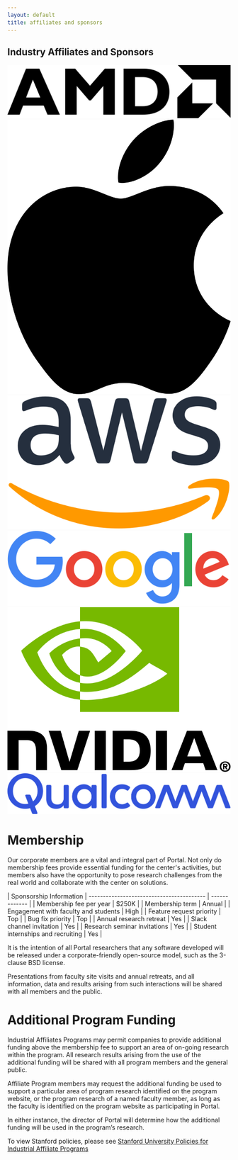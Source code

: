 ```yaml
---
layout: default
title: affiliates and sponsors
---
```


<h2>Industry Affiliates and Sponsors</h2>
<p>
<span class="founding"><img src="/img/sponsors/amd-logo.svg" /></span>
<span class="founding"><img src="/img/sponsors/apple-logo.svg" /></span>
<span class="founding"><img src="/img/sponsors/aws-logo.svg" /></span>
<span class="founding"><img src="/img/sponsors/google-logo.svg" /></span>
<span class="founding"><img src="/img/sponsors/nvidia-logo.svg" /></span>
<span class="founding"><img src="/img/sponsors/qualcomm-logo.svg" /></span>
</p>

<!--<div id="sponsors">
<div style="text-align:right;"><span class="founding" style="padding-left:30px;">Founding Sponsor</span></div>

<h2>Platinum Members</h2>
<p>
</p>

<h2>Gold Members</h2>
<p>
</p>

<h2>Silver Members</h2>
<p>
</p>

<h2>Government Sponsors</h2>
<p>
</p>

<h2>Additional Sponsors</h2>
<p>
</p>

</div>

# Affiliated Stanford Centers
[Stanford Center for Agile Hardware](https://aha.stanford.edu)  
[Stanford Center for AI Safety](https://aisafety.stanford.edu/)  
[Stanford Center for Blockchain Research](https://cbr.stanford.edu/)
-->

# Membership

Our corporate members are a vital and integral part of Portal.  Not only do
membership fees provide essential funding for the center's activities, but
members also have the opportunity to pose research challenges from the real
world and collaborate with the center on solutions.

| Sponsorship Information                                 |
----------------------------------------- | ------------- |
| Membership fee per year                 | $250K         |
| Membership term                         | Annual        |
| Engagement with faculty and students    | High          |
| Feature request priority                | Top           |
| Bug fix priority                        | Top           |
| Annual research retreat                 | Yes           |
| Slack channel invitation                | Yes           |
| Research seminar invitations            | Yes           |
| Student internships and recruiting      | Yes           |

It is the intention of all Portal researchers that any software developed will be released under a corporate-friendly open-source model, such as the 3-clause BSD license.

Presentations from faculty site visits and annual retreats, and all information, data and results arising from such interactions will be shared with all members and the public.

# Additional Program Funding

Industrial Affiliates Programs may permit companies to provide additional
funding above the membership fee to support an area of on-going research within
the program. All research results arising from the use of the additional
funding will be shared with all program members and the general public.

Affiliate Program members may request the additional funding be used to support
a particular area of program research identified on the program website, or the
program research of a named faculty member, as long as the faculty is
identified on the program website as participating in Portal.

In either instance, the director of Portal will determine how the additional
funding will be used in the program’s research.


To view Stanford policies, please see [Stanford University Policies for Industrial Affiliate Programs](https://doresearch.stanford.edu/policies/research-policy-handbook/definitions-and-types-agreements/establishment-industrial-affiliates-and-related-membership-supported-programs)
